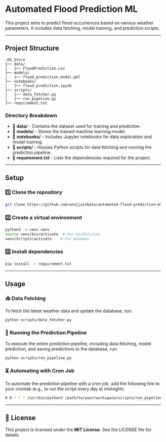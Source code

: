 # **Automated Flood Prediction ML**

This project aims to predict flood occurrences based on various weather parameters. It includes data fetching, model training, and prediction scripts.

---

## **Project Structure**

```
.DS_Store
├── data/
│   ├── FloodPrediction.csv
├── models/
│   ├── flood_prediction_model.pkl
├── notebooks/
│   ├── flood_prediction.ipynb
├── scripts/
│   ├── data_fetcher.py
│   ├── run_pipeline.py
├── requirement.txt
```

### **Directory Breakdown**
- 📂 **data/** - Contains the dataset used for training and prediction.
- 📂 **models/** - Stores the trained machine learning model.
- 📂 **notebooks/** - Includes Jupyter notebooks for data exploration and model training.
- 📂 **scripts/** - Houses Python scripts for data fetching and running the prediction pipeline.
- 📄 **requirement.txt** - Lists the dependencies required for the project.

---

## **Setup**

### 1️⃣ Clone the repository
```sh
git clone https://github.com/anujjainbatu/automated-flood-prediction-ml.git
```

### 2️⃣ Create a virtual environment
```sh
python3 -m venv venv
source venv/bin/activate  # For macOS/Linux
venv\Scripts\activate    # For Windows
```

### 3️⃣ Install dependencies
```sh
pip install -r requirement.txt
```

---

## **Usage**

### **📥 Data Fetching**
To fetch the latest weather data and update the database, run:
```sh
python scripts/data_fetcher.py
```

### **🚀 Running the Prediction Pipeline**
To execute the entire prediction pipeline, including data fetching, model prediction, and saving predictions to the database, run:
```sh
python scripts/run_pipeline.py
```

### **⏳ Automating with Cron Job**
To automate the prediction pipeline with a cron job, add the following line to your crontab (e.g., to run the script every day at midnight):
```sh
0 0 * * * /usr/bin/python3 /path/to/your/workspace/scripts/run_pipeline.py
```

---

## **📜 License**
This project is licensed under the **MIT License**. See the LICENSE file for details.

